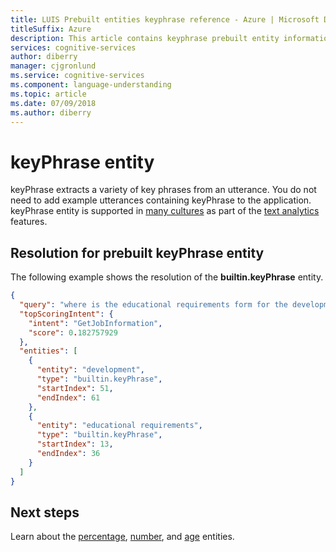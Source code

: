 ```yaml
---
title: LUIS Prebuilt entities keyphrase reference - Azure | Microsoft Docs
titleSuffix: Azure
description: This article contains keyphrase prebuilt entity information in Language Understanding (LUIS).
services: cognitive-services
author: diberry
manager: cjgronlund
ms.service: cognitive-services
ms.component: language-understanding
ms.topic: article
ms.date: 07/09/2018
ms.author: diberry
---
```


# keyPhrase entity
keyPhrase extracts a variety of key phrases from an utterance. You do not need to add example utterances containing keyPhrase to the application. keyPhrase entity is supported in [many cultures](luis-supported-languages.md#languages-supported) as part of the [text analytics](../text-analytics/overview.md) features. 

## Resolution for prebuilt keyPhrase entity
The following example shows the resolution of the **builtin.keyPhrase** entity.

```JSON
{
  "query": "where is the educational requirements form for the development and engineering group",
  "topScoringIntent": {
    "intent": "GetJobInformation",
    "score": 0.182757929
  },
  "entities": [
    {
      "entity": "development",
      "type": "builtin.keyPhrase",
      "startIndex": 51,
      "endIndex": 61
    },
    {
      "entity": "educational requirements",
      "type": "builtin.keyPhrase",
      "startIndex": 13,
      "endIndex": 36
    }
  ]
}
```

## Next steps

Learn about the [percentage](luis-reference-prebuilt-percentage.md), [number](luis-reference-prebuilt-number.md), and [age](luis-reference-prebuilt-age.md) entities. 